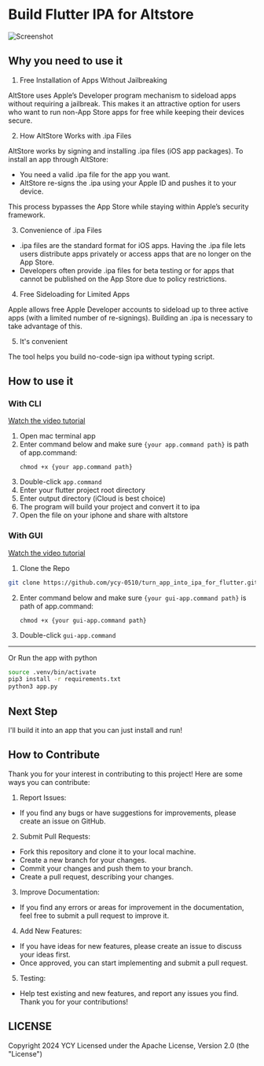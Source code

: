 # Build Flutter IPA for Altstore
![Screenshot](https://cloud-epfqvfvco-hack-club-bot.vercel.app/0screen_shot_2024-12-10_at_9.06.40___pm.png)

## Why you need to use it

1. Free Installation of Apps Without Jailbreaking

AltStore uses Apple’s Developer program mechanism to sideload apps without requiring a jailbreak. This makes it an attractive option for users who want to run non-App Store apps for free while keeping their devices secure.

2. How AltStore Works with .ipa Files

AltStore works by signing and installing .ipa files (iOS app packages). To install an app through AltStore:

- You need a valid .ipa file for the app you want.
- AltStore re-signs the .ipa using your Apple ID and pushes it to your device.

This process bypasses the App Store while staying within Apple’s security framework.

3. Convenience of .ipa Files

- .ipa files are the standard format for iOS apps. Having the .ipa file lets users distribute apps privately or access apps that are no longer on the App Store.
- Developers often provide .ipa files for beta testing or for apps that cannot be published on the App Store due to policy restrictions.

4. Free Sideloading for Limited Apps

Apple allows free Apple Developer accounts to sideload up to three active apps (with a limited number of re-signings). Building an .ipa is necessary to take advantage of this.

5. It's convenient

The tool helps you build no-code-sign ipa without typing script.

## How to use it

### With CLI
[Watch the video tutorial](https://cloud-3amv5qe3f-hack-club-bot.vercel.app/0screen_shot_2024-12-07_at_6.14.46___pm.mp4)

1. Open mac terminal app
2. Enter command below and make sure `{your app.command path}` is path of app.command:
   ```shell=
   chmod +x {your app.command path}
   ```
3. Double-click `app.command`
4. Enter your flutter project root directory
5. Enter output directory (iCloud is best choice)
6. The program will build your project and convert it to ipa
7. Open the file on your iphone and share with altstore

### With GUI

[Watch the video tutorial](https://cloud-jk9gvly3z-hack-club-bot.vercel.app/0screen_shot_2024-12-10_at_9.09.10___pm.mp4)

1. Clone the Repo

```bash
git clone https://github.com/ycy-0510/turn_app_into_ipa_for_flutter.git
```

2. Enter command below and make sure `{your gui-app.command path}` is path of app.command:
   ```shell=
   chmod +x {your gui-app.command path}
   ```
3. Double-click `gui-app.command`

---

Or Run the app with python

```bash
source .venv/bin/activate
pip3 install -r requirements.txt
python3 app.py
```
## Next Step
I'll build it into an app that you can just install and run!

## How to Contribute
Thank you for your interest in contributing to this project! Here are some ways you can contribute:

1. Report Issues:

- If you find any bugs or have suggestions for improvements, please create an issue on GitHub.
2. Submit Pull Requests:

- Fork this repository and clone it to your local machine.
- Create a new branch for your changes.
- Commit your changes and push them to your branch.
- Create a pull request, describing your changes.

3. Improve Documentation:

- If you find any errors or areas for improvement in the documentation, feel free to submit a pull request to improve it.
4. Add New Features:

- If you have ideas for new features, please create an issue to discuss your ideas first.
- Once approved, you can start implementing and submit a pull request.
5. Testing:

- Help test existing and new features, and report any issues you find.
Thank you for your contributions!

## LICENSE
Copyright 2024 YCY
Licensed under the Apache License, Version 2.0 (the "License")